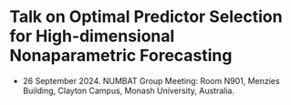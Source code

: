 # Talk on Optimal Predictor Selection for High-dimensional Nonaparametric Forecasting

* 26 September 2024. NUMBAT Group Meeting: Room N901, Menzies Building, Clayton Campus, Monash University, Australia. 
